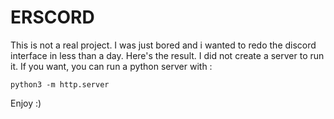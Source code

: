 # ERSCORD

This is not a real project. I was just bored and i wanted to redo the discord interface in less than a day. Here's the result.
I did not create a server to run it. If you want, you can run a python server with :

```python3 -m http.server```

Enjoy :)
